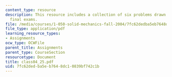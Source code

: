 ```yaml
---
content_type: resource
description: This resource includes a collection of six problems drawn from past years?
  final exams.
file: /media/courses/1-050-solid-mechanics-fall-2004/7fc62dedba5eb7648dc10839bf742c1b_class04_25.pdf
file_type: application/pdf
learning_resource_types:
- Assignments
ocw_type: OCWFile
parent_title: Assignments
parent_type: CourseSection
resourcetype: Document
title: class04_25.pdf
uid: 7fc62ded-ba5e-b764-8dc1-0839bf742c1b
---
```

